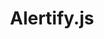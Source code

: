 ---
git: https://github.com/MohammadYounes/AlertifyJS/
images:
- alertifyjs-icon.svg
- alertifyjs-ar21.svg
logohandle: alertifyjs
sort: alertifyjs
tags:
- javascript
- programming_library
title: Alertify.js
twitter: https://x.com/AlertifyJS
website: http://alertifyjs.com/
---